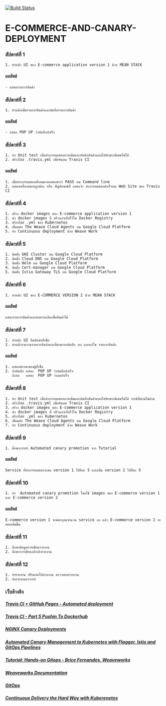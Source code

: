 [![Build Status](https://travis-ci.org/nitikornchumnankul/E-COMMERCE-AND-CANARY-DEPLOYMENT.svg?branch=master)](https://travis-ci.org/nitikornchumnankul/E-COMMERCE-AND-CANARY-DEPLOYMENT)
# E-COMMERCE-AND-CANARY-DEPLOYMENT

### สัปดาห์ที่ 1 
    1. ทำหน้า UI ของ E-commerce application version 1 ด้วย MEAN STACK
#### ผลลัพธ์ 
    - แสดงรายการสินค้า
### สัปดาห์ที่ 2 
    1. ทำหน้าเพิ่มรายการสินค้าและบันทึกรายการสินค้า
#### ผลลัพธ์
    - แสดง POP UP ว่าบันทึกสำเร็จ
### สัปดาห์ที่ 3 
    1. ทำ Unit test เพื่อทำการทดสอบการเพิ่มและบันทึกสินค้าแบบใส่อักขระพิเศษไม่ได้
    2. สร้างไฟล์ .travis.yml เพื่อรันบน Travis CI
#### ผลลัพธ์
    1. เมื่อทำการทดสอบทั้งหมดจะแสดงคำว่า PASS บน Command line 
    2. แสดงเครื่องหมายถูกต้อง หรือ สัญลักษณ์ที่ แสดงว่า ทำการทดสอบสำเร็จบน Web Site ของ Travis CI
### สัปดาห์ที่ 4 
    1. สร้าง docker images ของ E-commerce application version 1
    2. นำ docker images ที่ สร้างเอาเก็บไว้ใน Docker Registry
    3. สร้างไฟล์ .yml ของ Kubernetes
    4. เชื่อมต่อ The Weave Cloud Agents บน Google Cloud Platform
    5. ทำ Continuous deployment ด้วย Weave Work

### สัปดาห์ที่ 5 
    1. ติดตั้ง GKE Cluster บน Google Cloud Platform
    2. ติดตั้ง Cloud DNS บน Google Cloud Platform
    3. ติดตั้ง Helm บน Google Cloud Platform
    4. ติดตั้ง Cert-manager บน Google Cloud Platform
    5. ติดตั้ง Istio Gateway TLS บน Google Cloud Platform
### สัปดาห์ที่ 6 
    1. ทำหน้า UI ของ E-COMMERCE VERSION 2 ด้วย MEAN STACK
#### ผลลัพธ์
    แสดงรายการสินค้าและสามารถเลือกซื้อสินค้าได้
### สัปดาห์ที่ 7 
    1. ทำหน้า UI ยืนยันคำสั่งซื้อ
    2. ทำหน้ารายงานรายการสินค้าและที่สามารถบันทึก ลบ และแก้ไข รายการสินค้า
#### ผลลัพธ์
    1. แสดงสถานะของผู้สั่งซื้อ
    2. ถ้าบันทึก แสดง  POP UP ว่าบันทึกสำเร็จ
       ถ้าลบ   แสดง  POP UP ว่าลบสำเร็จ 
### สัปดาห์ที่ 8  
    1. ทำ Unit test เพื่อทำการทดสอบการเพิ่มและบันทึกสินค้าแบบใส่อักขระพิเศษไม่ได้ กรณีที่ผ่านไม่ผ่าน
    2. สร้างไฟล์ .travis.yml เพื่อรันบน Travis CI
    3. สร้าง docker images ของ E-commerce application version 1
    4. นำ docker images ที่ สร้างเอาเก็บไว้ใน Docker Registry
    5. สร้างไฟล์ .yml ของ Kubernetes
    6. เชื่อมต่อ The Weave Cloud Agents บน Google Cloud Platform
    7. ทำ Continuous deployment ด้วย Weave Work
  
### สัปดาห์ที่ 9 
    1. ศึกษาการทำ Automated canary promotion จาก Tutorial
#### ผลลัพธ์
    Service ที่ทำการทดสอบจะลด version 1 ไปทีละ 5 และเพิ่ม version 2 ไปทีละ 5
### สัปดาห์ที่ 10
    1. ทำ  Automated canary promotion โดยใช้ images ของ E-commerce version 1 และ E-commerce version 2
#### ผลลัพธ์
    E-commerce version 1 จะค่อยๆลดจำนวน service ลง แล้ว E-commerce version 2 จะค่อยเพิ่มขึ้น
### สัปดาห์ที่ 11
    1. ศึกษาข้อมูลการเขียนรายงาน
    2. ศึกษาการเขียนงอ้างอิงรายงาน
### สัปดาห์ที่ 12
    1. ทำรายงาน ปรับแต่งให้สวยงาม ตรวจสอบรายงาน
    2. ส่งรายงานอาจารย์
### เว็บอ้างอิง
#####    [Travis CI + GitHub Pages - Automated deployment](https://www.youtube.com/watch?v=BFpSD2eoXUk)
#####    [Travis CI - Part 5 Pushin To Dockerhub](https://www.youtube.com/watch?v=YrJyWXYTgzQ)
#####    [NGINX Canary Deployments](https://docs.flagger.app/usage/nginx-progressive-delivery)
#####    [Automated Canary Management to Kubernetes with Flagger, Istio and GitOps Pipelines](https://www.weave.works/blog/automated-canary-management-to-kubernetes-with-flagger-istio-and-gitops-pipelines)
#####    [Tutorial: Hands-on Gitops - Brice Fernandes, Weaveworks](https://www.youtube.com/watch?v=0SFTaAuOzsI)
#####    [Weaveworks Documentation](https://www.weave.works/docs/)
#####    [GitOps](https://www.weave.works/technologies/gitops/)
#####    [Continuous Delivery the Hard Way with Kuberenetes](https://www.youtube.com/watch?v=6PPgZXuDY_U)
 
